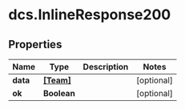 # dcs.InlineResponse200

## Properties
Name | Type | Description | Notes
------------ | ------------- | ------------- | -------------
**data** | [**[Team]**](Team.md) |  | [optional] 
**ok** | **Boolean** |  | [optional] 

